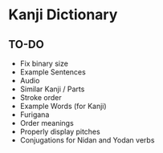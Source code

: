 # Kanji Dictionary

## TO-DO

- Fix binary size
- Example Sentences
- Audio
- Similar Kanji / Parts
- Stroke order
- Example Words (for Kanji)
- Furigana
- Order meanings
- Properly display pitches
- Conjugations for Nidan and Yodan verbs
